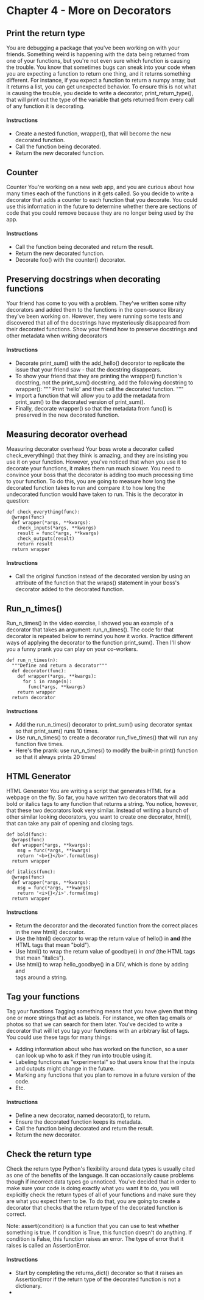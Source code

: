 # Chapter 4 - More on Decorators


## Print the return type
You are debugging a package that you've been working on with your friends. Something weird is happening with the data being returned from one of your functions, but you're not even sure which function is causing the trouble. You know that sometimes bugs can sneak into your code when you are expecting a function to return one thing, and it returns something different. For instance, if you expect a function to return a numpy array, but it returns a list, you can get unexpected behavior. To ensure this is not what is causing the trouble, you decide to write a decorator, print_return_type(), that will print out the type of the variable that gets returned from every call of any function it is decorating.
#### Instructions
- Create a nested function, wrapper(), that will become the new decorated function.
- Call the function being decorated.
- Return the new decorated function.


## Counter
Counter
You're working on a new web app, and you are curious about how many times each of the functions in it gets called. So you decide to write a decorator that adds a counter to each function that you decorate. You could use this information in the future to determine whether there are sections of code that you could remove because they are no longer being used by the app.
#### Instructions
- Call the function being decorated and return the result.
- Return the new decorated function.
- Decorate foo() with the counter() decorator.

## Preserving docstrings when decorating functions
Your friend has come to you with a problem. They've written some nifty decorators and added them to the functions in the open-source library they've been working on. However, they were running some tests and discovered that all of the docstrings have mysteriously disappeared from their decorated functions. Show your friend how to preserve docstrings and other metadata when writing decorators
#### Instructions
- Decorate print_sum() with the add_hello() decorator to replicate the issue that your friend saw - that the docstring disappears.
- To show your friend that they are printing the wrapper() function's docstring, not the print_sum() docstring, add the following docstring to wrapper():
"""
Print 'hello' and then call the decorated function.
"""
- Import a function that will allow you to add the metadata from print_sum() to the decorated version of print_sum().
- Finally, decorate wrapper() so that the metadata from func() is preserved in the new decorated function.

## Measuring decorator overhead
Measuring decorator overhead
Your boss wrote a decorator called check_everything() that they think is amazing, and they are insisting you use it on your function. However, you've noticed that when you use it to decorate your functions, it makes them run much slower. You need to convince your boss that the decorator is adding too much processing time to your function. To do this, you are going to measure how long the decorated function takes to run and compare it to how long the undecorated function would have taken to run. This is the decorator in question:
``````
def check_everything(func):
  @wraps(func)
  def wrapper(*args, **kwargs):
    check_inputs(*args, **kwargs)
    result = func(*args, **kwargs)
    check_outputs(result)
    return result
  return wrapper
``````
#### Instructions
- Call the original function instead of the decorated version by using an attribute of the function that the wraps() statement in your boss's decorator added to the decorated function.

## Run_n_times()
Run_n_times()
In the video exercise, I showed you an example of a decorator that takes an argument: run_n_times(). The code for that decorator is repeated below to remind you how it works. Practice different ways of applying the decorator to the function print_sum(). Then I'll show you a funny prank you can play on your co-workers.
``````
def run_n_times(n):
  """Define and return a decorator"""
  def decorator(func):
    def wrapper(*args, **kwargs):
      for i in range(n):
        func(*args, **kwargs)
    return wrapper
  return decorator
``````
#### Instructions
- Add the run_n_times() decorator to print_sum() using decorator syntax so that print_sum() runs 10 times.
- Use run_n_times() to create a decorator run_five_times() that will run any function five times.
- Here's the prank: use run_n_times() to modify the built-in print() function so that it always prints 20 times!

## HTML Generator
HTML Generator
You are writing a script that generates HTML for a webpage on the fly. So far, you have written two decorators that will add bold or italics tags to any function that returns a string. You notice, however, that these two decorators look very similar. Instead of writing a bunch of other similar looking decorators, you want to create one decorator, html(), that can take any pair of opening and closing tags.
``````
def bold(func):
  @wraps(func)
  def wrapper(*args, **kwargs):
    msg = func(*args, **kwargs)
    return '<b>{}</b>'.format(msg)
  return wrapper
``````
``````
def italics(func):
  @wraps(func)
  def wrapper(*args, **kwargs):
    msg = func(*args, **kwargs)
    return '<i>{}</i>'.format(msg)
  return wrapper
``````
#### Instructions
- Return the decorator and the decorated function from the correct places in the new html() decorator.
- Use the html() decorator to wrap the return value of hello() in <b> and </b> (the HTML tags that mean "bold").
- Use html() to wrap the return value of goodbye() in <i> and </i> (the HTML tags that mean "italics").
- Use html() to wrap hello_goodbye() in a DIV, which is done by adding <div> and </div> tags around a string.

## Tag your functions
Tag your functions
Tagging something means that you have given that thing one or more strings that act as labels. For instance, we often tag emails or photos so that we can search for them later. You've decided to write a decorator that will let you tag your functions with an arbitrary list of tags. You could use these tags for many things:

- Adding information about who has worked on the function, so a user can look up who to ask if they run into trouble using it.
- Labeling functions as "experimental" so that users know that the inputs and outputs might change in the future.
- Marking any functions that you plan to remove in a future version of the code.
- Etc.
#### Instructions
- Define a new decorator, named decorator(), to return.
- Ensure the decorated function keeps its metadata.
- Call the function being decorated and return the result.
- Return the new decorator.

## Check the return type
Check the return type
Python's flexibility around data types is usually cited as one of the benefits of the language. It can occasionally cause problems though if incorrect data types go unnoticed. You've decided that in order to make sure your code is doing exactly what you want it to do, you will explicitly check the return types of all of your functions and make sure they are what you expect them to be. To do that, you are going to create a decorator that checks that the return type of the decorated function is correct.

Note: assert(condition) is a function that you can use to test whether something is true. If condition is True, this function doesn't do anything. If condition is False, this function raises an error. The type of error that it raises is called an AssertionError.
#### Instructions
- Start by completing the returns_dict() decorator so that it raises an AssertionError if the return type of the decorated function is not a dictionary.
- 